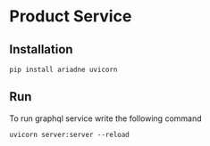 # Product Service

## Installation
```commandline
pip install ariadne uvicorn
```

## Run
To run graphql service write the following command
```commandline
uvicorn server:server --reload
```